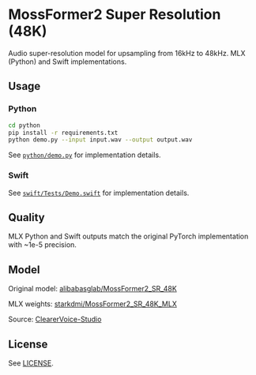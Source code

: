 # MossFormer2 Super Resolution (48K)

Audio super-resolution model for upsampling from 16kHz to 48kHz. MLX (Python) and Swift implementations.

## Usage

### Python

```bash
cd python
pip install -r requirements.txt
python demo.py --input input.wav --output output.wav
```

See [`python/demo.py`](python/demo.py) for implementation details.

### Swift

See [`swift/Tests/Demo.swift`](swift/Tests/Demo.swift) for implementation details.

## Quality

MLX Python and Swift outputs match the original PyTorch implementation with ~1e-5 precision.

## Model

Original model: [alibabasglab/MossFormer2_SR_48K](https://huggingface.co/alibabasglab/MossFormer2_SR_48K)

MLX weights: [starkdmi/MossFormer2_SR_48K_MLX](https://huggingface.co/starkdmi/MossFormer2_SR_48K_MLX)

Source: [ClearerVoice-Studio](https://github.com/modelscope/ClearerVoice-Studio)

## License

See [LICENSE](LICENSE).

